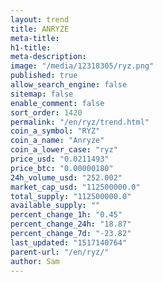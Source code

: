 ```yaml
---
layout: trend
title: ANRYZE
meta-title: 
h1-title: 
meta-description: 
image: "/media/12318305/ryz.png"
published: true
allow_search_engine: false
sitemap: false
enable_comment: false
sort_order: 1420
permalink: "/en/ryz/trend.html"
coin_a_symbol: "RYZ"
coin_a_name: "Anryze"
coin_a_lower_case: "ryz"
price_usd: "0.0211493"
price_btc: "0.00000180"
24h_volume_usd: "252.002"
market_cap_usd: "112500000.0"
total_supply: "112500000.0"
available_supply: ""
percent_change_1h: "0.45"
percent_change_24h: "18.87"
percent_change_7d: "-23.82"
last_updated: "1517140764"
parent-url: "/en/ryz/"
author: Sam
---
```


